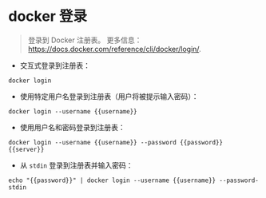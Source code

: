 # docker 登录

> 登录到 Docker 注册表。
> 更多信息：<https://docs.docker.com/reference/cli/docker/login/>.

- 交互式登录到注册表：

`docker login`

- 使用特定用户名登录到注册表（用户将被提示输入密码）：

`docker login --username {{username}}`

- 使用用户名和密码登录到注册表：

`docker login --username {{username}} --password {{password}} {{server}}`

- 从 `stdin` 登录到注册表并输入密码：

`echo "{{password}}" | docker login --username {{username}} --password-stdin`